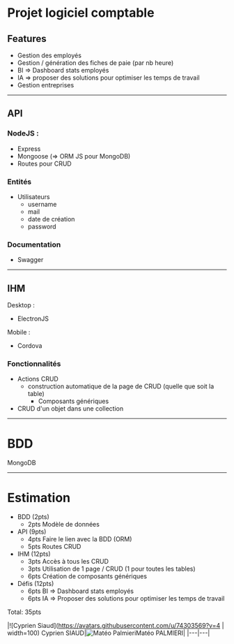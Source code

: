 # Projet logiciel comptable
## Features
- Gestion des employés
- Gestion / génération des fiches de paie (par nb heure)
- BI => Dashboard stats employés
- IA => proposer des solutions pour optimiser les temps de travail
- Gestion entreprises

---

## API
### NodeJS :
- Express
- Mongoose (=> ORM JS pour MongoDB)
- Routes pour CRUD
### Entités
- Utilisateurs
  - username
  - mail
  - date de création
  - password
### Documentation
- Swagger

---
## IHM
Desktop :
- ElectronJS

Mobile :
- Cordova

### Fonctionnalités
- Actions CRUD
  - construction automatique de la page de CRUD (quelle que soit la table)
    - Composants génériques
- CRUD d'un objet dans une collection

---

# BDD
MongoDB

---

# Estimation
- BDD (2pts)
  - 2pts Modèle de données
- API (9pts)
  - 4pts Faire le lien avec la BDD (ORM)
  - 5pts Routes CRUD
- IHM (12pts)
  - 3pts Accès à tous les CRUD
  - 3pts Utilisation de 1 page / CRUD (1 pour toutes les tables)
  - 6pts Création de composants génériques
- Défis (12pts)
  - 6pts BI => Dashboard stats employés
  - 6pts IA => Proposer des solutions pour optimiser les temps de travail

Total: 35pts

|![Cyprien Siaud](https://avatars.githubusercontent.com/u/74303569?v=4 | width=100) Cyprien SIAUD|![Matéo Palmieri](https://avatars.githubusercontent.com/u/120114578?v=4)Matéo PALMIERI|
|---|---|